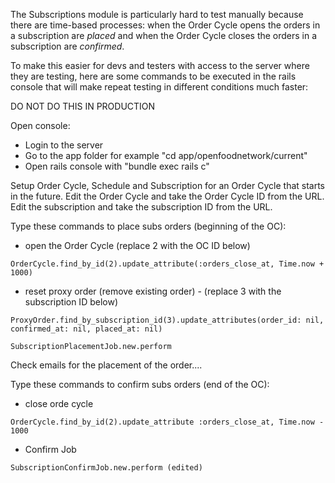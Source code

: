 The Subscriptions module is particularly hard to test manually because there are time-based processes: when the Order Cycle opens the orders in a subscription are _placed_ and when the Order Cycle closes the orders in a subscription are _confirmed_.

To make this easier for devs and testers with access to the server where they are testing, here are some commands to be executed in the rails console that will make repeat testing in different conditions much faster:

DO NOT DO THIS IN PRODUCTION

Open console:
- Login to the server
- Go to the app folder for example "cd app/openfoodnetwork/current"
- Open rails console with "bundle exec rails c"

Setup Order Cycle, Schedule and Subscription for an Order Cycle that starts in the future.
Edit the Order Cycle and take the Order Cycle ID from the URL.
Edit the subscription and take the subscription ID from the URL.


Type these commands to place subs orders (beginning of the OC):
- open the Order Cycle (replace 2 with the OC ID below)

`OrderCycle.find_by_id(2).update_attribute(:orders_close_at, Time.now + 1000)`

- reset proxy order (remove existing order) - (replace 3 with the subscription ID below)

`ProxyOrder.find_by_subscription_id(3).update_attributes(order_id: nil, confirmed_at: nil, placed_at: nil)`

`SubscriptionPlacementJob.new.perform`

Check emails for the placement of the order....

Type these commands to confirm subs orders (end of the OC):
- close orde cycle

`OrderCycle.find_by_id(2).update_attribute :orders_close_at, Time.now - 1000`

- Confirm Job

`SubscriptionConfirmJob.new.perform (edited) `